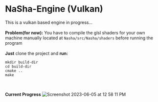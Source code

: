 # NaSha-Engine (Vulkan)
This is a vulkan based engine in progress... <br><br>
**Problem(for now):**  You have to compile the glsl shaders for your own machine manually located at `Nasha/src/Nasha/shaders` before running the program<br><br>
**Just** clone the project and **run:**
```
mkdir build-dir
cd build-dir
cmake ..
make
```
<br><br>
**Current Progress**
![Screenshot 2023-06-05 at 12 58 11 PM](https://github.com/na-sha/NaSha-Engine/assets/69229070/3a308ae3-8f73-498d-9732-42352a101728)
